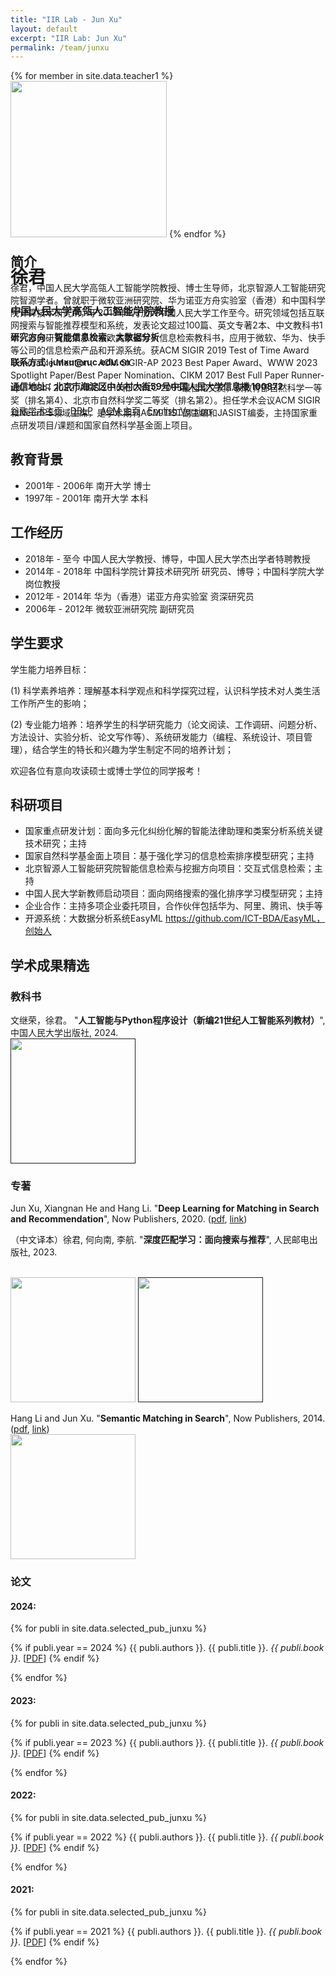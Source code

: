 ```yaml
---
title: "IIR Lab - Jun Xu"
layout: default
excerpt: "IIR Lab: Jun Xu"
permalink: /team/junxu
---
```


<div style="height: 260px">

{% for member in site.data.teacher1 %}
<img src="{{ site.url }}{{ site.baseurl }}/images/teampic/{{ member.photo }}" alt="" height="250" id="hp"/>
{% endfor %}
<h1><strong> 徐君</strong> </h1>
<h3>中国人民大学高瓴人工智能学院教授</h3>
<h4>研究方向：智能信息检索、大数据分析</h4>
<h4>联系方式: junxu@ruc.edu.cn</h4>
<h4>通信地址：北京市海淀区中关村大街59号中国人民大学信息楼 100872</h4>
<a href = "http://scholar.google.com/citations?user=su14mcEAAAAJ&hl=en">谷歌学术主页</a>&nbsp;&nbsp;&nbsp;<a href = "http://dblp.uni-trier.de/pers/hd/x/Xu_0001:Jun">DBLP</a>&nbsp;&nbsp;&nbsp;<a href="http://dl.acm.org/author_page.cfm?id=81423592460">ACM 主页</a>&nbsp;&nbsp;&nbsp;<a href="{{ site.url }}{{ site.baseurl }}/team/junxu_en.html">English Version</a>
</div>


## 简介

徐君，中国人民大学高瓴人工智能学院教授、博士生导师，北京智源人工智能研究院智源学者。曾就职于微软亚洲研究院、华为诺亚方舟实验室（香港）和中国科学院计算技术研究所，于2018年9月加入中国人民大学工作至今。研究领域包括互联网搜索与智能推荐模型和系统，发表论文超过100篇、英文专著2本、中文教科书1本，部分研究成果多次被欧美学者写入信息检索教科书，应用于微软、华为、快手等公司的信息检索产品和开源系统。获ACM SIGIR 2019 Test of Time Award Honorable Mention、ACM SIGIR-AP 2023 Best Paper Award、WWW 2023 Spotlight Paper/Best Paper Nomination、CIKM 2017 Best Full Paper Runner-up、CCIR 2022, AIRS 2010和ICMLC 2005最佳论文奖，获教育部自然科学一等奖（排名第4）、北京市自然科学奖二等奖（排名第2）。担任学术会议ACM SIGIR和NeurIPS领域主席，是学术期刊ACM TIST副主编和JASIST编委，主持国家重点研发项目/课题和国家自然科学基金面上项目。

## 教育背景

* 2001年 - 2006年 南开大学 博士
* 1997年 - 2001年 南开大学 本科

## 工作经历

* 2018年 - 至今 中国人民大学教授、博导，中国人民大学杰出学者特聘教授
* 2014年 - 2018年 中国科学院计算技术研究所 研究员、博导；中国科学院大学 岗位教授
* 2012年 - 2014年 华为（香港）诺亚方舟实验室 资深研究员
* 2006年 - 2012年 微软亚洲研究院 副研究员

## 学生要求
学生能力培养目标：

(1) 科学素养培养：理解基本科学观点和科学探究过程，认识科学技术对人类生活工作所产生的影响；

(2) 专业能力培养：培养学生的科学研究能力（论文阅读、工作调研、问题分析、方法设计、实验分析、论文写作等）、系统研发能力（编程、系统设计、项目管理），结合学生的特长和兴趣为学生制定不同的培养计划；

欢迎各位有意向攻读硕士或博士学位的同学报考！

## 科研项目
* 国家重点研发计划：面向多元化纠纷化解的智能法律助理和类案分析系统关键技术研究；主持
* 国家自然科学基金面上项目：基于强化学习的信息检索排序模型研究；主持
* 北京智源人工智能研究院智能信息检索与挖掘方向项目：交互式信息检索；主持
* 中国人民大学新教师启动项目：面向网络搜索的强化排序学习模型研究；主持
* 企业合作：主持多项企业委托项目，合作伙伴包括华为、阿里、腾讯、快手等
* 开源系统：大数据分析系统EasyML https://github.com/ICT-BDA/EasyML，创始人

## 学术成果精选


### 教科书
文继荣，徐君。 "**人工智能与Python程序设计（新编21世纪人工智能系列教材）**", 中国人民大学出版社, 2024. 
<br>
<a href=""><img src="{{ site.url }}{{ site.baseurl }}/images/python.png" width="200" class="panel_cover_photo" /></a>
<br>

### 专著
Jun Xu, Xiangnan He and Hang Li. "**Deep Learning for Matching in Search and Recommendation**", Now Publishers, 2020. (<a href="{{ site.url }}{{ site.baseurl }}/downloads/fntir20-DL4Match.pdf">pdf</a>, <a href="http://www.nowpublishers.com/articles/foundations-and-trends-in-information-retrieval/INR-035">link</a>)

（中文译本）徐君, 何向南, 李航. "**深度匹配学习：面向搜索与推荐**", 人民邮电出版社, 2023. 

<br>
<a href="https://www.nowpublishers.com/article/Details/INR-076"><img src="{{ site.url }}{{ site.baseurl }}/images/DMRS.jpg" width="200" class="panel_cover_photo" /></a>
<a href=""><img src="{{ site.url }}{{ site.baseurl }}/images/match_zh.png" width="200" class="panel_cover_photo" /></a>
<br>


 Hang Li and Jun Xu. "**Semantic Matching in Search**", Now Publishers, 2014. (<a href="{{ site.url }}{{ site.baseurl }}/downloads/SemanticMatchingInSearch_2014.pdf">pdf</a>, <a href="http://www.nowpublishers.com/articles/foundations-and-trends-in-information-retrieval/INR-035">link</a>)
<br>
<a href="http://www.nowpublishers.com/articles/foundations-and-trends-in-information-retrieval/INR-035"><img src="{{ site.url }}{{ site.baseurl }}/images/SMSearch.jpg" width="200" class="panel_cover_photo" /></a>
<br>

### 论文

#### 2024:

{% for publi in site.data.selected_pub_junxu %}

{% if publi.year == 2024 %}
  {{ publi.authors }}. {{ publi.title }}. <em>{{ publi.book }}</em>.
  [<a href="{{ publi.url }}">PDF</a>]
{% endif %}

{% endfor %}


#### 2023:

{% for publi in site.data.selected_pub_junxu %}

{% if publi.year == 2023 %}
  {{ publi.authors }}. {{ publi.title }}. <em>{{ publi.book }}</em>.
  [<a href="{{ publi.url }}">PDF</a>]
{% endif %}

{% endfor %}


#### 2022:

{% for publi in site.data.selected_pub_junxu %}

{% if publi.year == 2022 %}
  {{ publi.authors }}. {{ publi.title }}. <em>{{ publi.book }}</em>.
  [<a href="{{ publi.url }}">PDF</a>]
{% endif %}

{% endfor %}


#### 2021:

{% for publi in site.data.selected_pub_junxu %}

{% if publi.year == 2021 %}
  {{ publi.authors }}. {{ publi.title }}. <em>{{ publi.book }}</em>.
  [<a href="{{ publi.url }}">PDF</a>]
{% endif %}

{% endfor %}